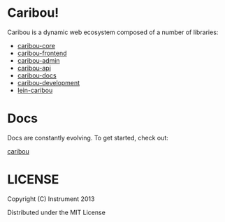 # Caribou!

Caribou is a dynamic web ecosystem composed of a number of libraries:

* [caribou-core](https://github.com/antler/caribou-core)
* [caribou-frontend](https://github.com/antler/caribou-frontend)
* [caribou-admin](https://github.com/antler/caribou-admin)
* [caribou-api](https://github.com/antler/caribou-api)
* [caribou-docs](https://github.com/antler/caribou-docs)
* [caribou-development](https://github.com/antler/caribou-development)
* [lein-caribou](https://github.com/antler/lein-caribou)

# Docs

Docs are constantly evolving.  To get started, check out:

[caribou](https://github.com/antler/caribou-docs/blob/master/resources/outline.md)

# LICENSE

Copyright (C) Instrument 2013

Distributed under the MIT License
